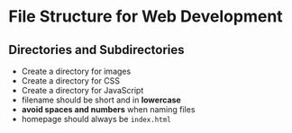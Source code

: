 # File Structure for Web Development

## Directories and Subdirectories

* Create a directory for images
* Create a directory for CSS
* Create a directory for JavaScript
* filename should be short and in **lowercase**
* **avoid spaces and numbers** when naming files
* homepage should always be `index.html`

